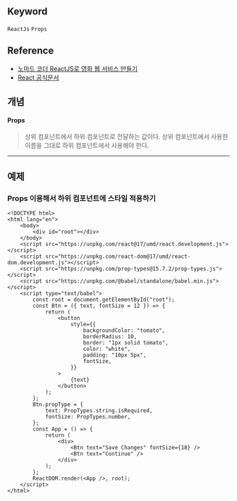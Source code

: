 ## Keyword
`ReactJs` `Props`

## Reference
- [노마드 코더 ReactJS로 영화 웹 서비스 만들기](https://nomadcoders.co/react-for-beginners/lobby)
- [React 공식문서](https://ko.reactjs.org/docs/faq-state.html)

## 개념
#### Props
  > 상위 컴포넌트에서 하위 컴포넌트로 전달하는 값이다.
  > 상위 컴포넌트에서 사용한 이름을 그대로 하위 컴포넌트에서 사용해야 한다.

---------
## 예제
### Props 이용해서 하위 컴포넌트에 스타일 적용하기
```
<!DOCTYPE html>
<html lang="en">
    <body>
        <div id="root"></div>
    </body>
    <script src="https://unpkg.com/react@17/umd/react.development.js"></script>
    <script src="https://unpkg.com/react-dom@17/umd/react-dom.development.js"></script>
    <script src="https://unpkg.com/prop-types@15.7.2/prop-types.js"></script>
    <script src="https://unpkg.com/@babel/standalone/babel.min.js"></script>
    <script type="text/babel">
        const root = document.getElementById("root");
        const Btn = ({ text, fontSize = 12 }) => {
            return (
                <button
                    style={{
                        backgroundColor: "tomato",
                        borderRadius: 10,
                        border: "1px solid tomato",
                        color: "white",
                        padding: "10px 5px",
                        fontSize,
                    }}
                >
                    {text}
                </button>
            );
        };
        Btn.propType = {
            text: PropTypes.string.isRequired,
            fontSize: PropTypes.number,
        };
        const App = () => {
            return (
                <div>
                    <Btn text="Save Changes" fontSize={18} />
                    <Btn text="Continue" />
                </div>
            );
        };
        ReactDOM.render(<App />, root);
    </script>
</html>

```


